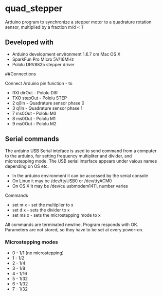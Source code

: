 # quad_stepper
Arduino program to synchronize a stepper motor to a quadrature rotation sensor, multiplied by a fraction m/d &lt; 1

## Developed with
- Arduino development environment 1.6.7 om Mac OS X
- SparkFun Pro Micro 5V/16MHz
- Pololu DRV8825 stepper driver

##Connections

Connect Arduino pin function - to
- RXI dirOut - Pololu DIR
- TXO stepOut - Pololu STEP
- 2 q0In - Quadrature sensor phase 0
- 3 q1In - Quadrature sensor phase 1
- 7 ms0Out - Pololu M0
- 8 ms0Out - Pololu M1
- 9 ms0Out - Pololu M2

## Serial commands

The arduino USB Serial inteface is used to send command from a computer to the arduino, for setting frequency multipliter and divider, and microstepping mode.
The USB serial interface appears under vaious names depending on OS etc.
- In the arduino environment it can be accessed by the serial console
- On Linux it may be /dev/ttyUSB0 or /dev/ttyACM0
- On OS X it may be /dev/cu.usbmodem1411, number varies

Commands
- set m x - set the multiplier to x
- set d x - sets the divider to x
- set ms x - sets the microstepping mode to x

All commands are terminated newline. 
Program responds with OK.
Parameters are not stored, so they have to be set at every power-on.

### Microstepping modes
- 0 - 1/1 (no microstepping)
- 1 - 1/2
- 2 - 1/4
- 3 - 1/8
- 4 - 1/16
- 5 - 1/32
- 6 - 1/32
- 7 - 1/32

